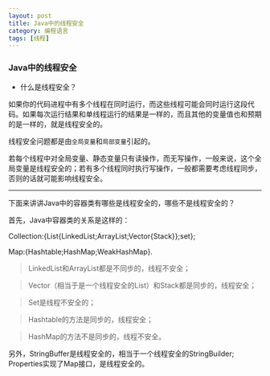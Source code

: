 ```yaml
---
layout: post
title: Java中的线程安全
category: 编程语言
tags: [线程]
---
```


### Java中的线程安全 ###

* 什么是线程安全？

如果你的代码进程中有多个线程在同时运行，而这些线程可能会同时运行这段代码。如果每次运行结果和单线程运行的结果是一样的，而且其他的变量值也和预期的是一样的，就是线程安全的。

线程安全问题都是由`全局变量`和`局部变量`引起的。

若每个线程中对全局变量、静态变量只有读操作，而无写操作，一般来说，这个全局变量是线程安全的；若有多个线程同时执行写操作，一般都需要考虑线程同步，否则的话就可能影响线程安全。

---

下面来讲讲Java中的容器类有哪些是线程安全的，哪些不是线程安全的？

首先，Java中容器类的关系是这样的：

Collection:{List{LinkedList;ArrayList;Vector{Stack}};set};

Map:{Hashtable;HashMap;WeakHashMap}.

>LinkedList和ArrayList都是不同步的，线程不安全；

>Vector（相当于是一个线程安全的List）和Stack都是同步的，线程安全；

>Set是线程不安全的；

>Hashtable的方法是同步的，线程安全；

>HashMap的方法不是同步的，线程不安全。

另外，StringBuffer是线程安全的，相当于一个线程安全的StringBuilder; Properties实现了Map接口，是线程安全的。
